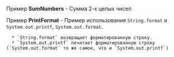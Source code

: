 Пример **SumNumbers** - Сумма 2-х целых чисел

Пример **PrintFormat** - Пример использования `String.format` и `System.out.printf`, `System.out.format`. 

      * `String.format` возвращает форматированную строку.
      * `System.out.printf` печатает форматированную строку (`System.out.format` то же самое, что и `System.out.printf`)
